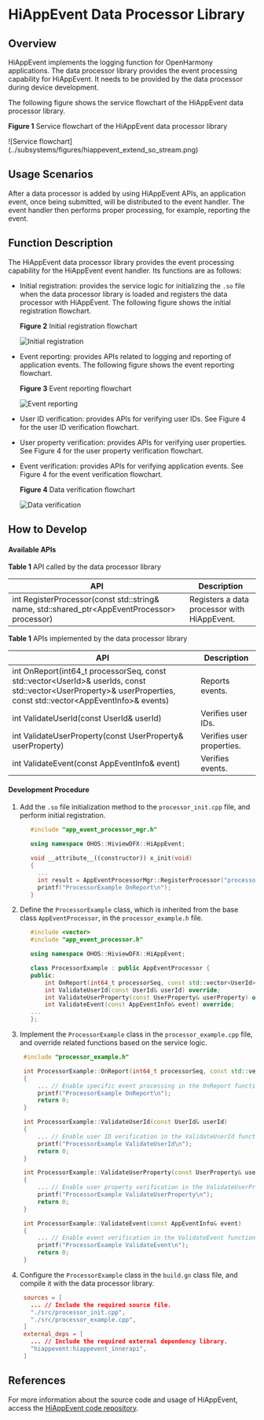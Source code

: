 # HiAppEvent Data Processor Library


## Overview

HiAppEvent implements the logging function for OpenHarmony applications. The data processor library provides the event processing capability for HiAppEvent. It needs to be provided by the data processor during device development.

The following figure shows the service flowchart of the HiAppEvent data processor library.

  **Figure 1** Service flowchart of the HiAppEvent data processor library

  ![Service flowchart] (../subsystems/figures/hiappevent_extend_so_stream.png)

## Usage Scenarios

After a data processor is added by using HiAppEvent APIs, an application event, once being submitted, will be distributed to the event handler. The event handler then performs proper processing, for example, reporting the event.

## Function Description

The HiAppEvent data processor library provides the event processing capability for the HiAppEvent event handler. Its functions are as follows:

- Initial registration: provides the service logic for initializing the `.so` file when the data processor library is loaded and registers the data processor with HiAppEvent. The following figure shows the initial registration flowchart.

  **Figure 2** Initial registration flowchart

  ![Initial registration](../subsystems/figures/hiappevent_extend_so_inited.png)


- Event reporting: provides APIs related to logging and reporting of application events. The following figure shows the event reporting flowchart.

  **Figure 3** Event reporting flowchart

  ![Event reporting](../subsystems/figures/hiappevent_extend_so_report.png)

- User ID verification: provides APIs for verifying user IDs. See Figure 4 for the user ID verification flowchart.

- User property verification: provides APIs for verifying user properties. See Figure 4 for the user property verification flowchart.

- Event verification: provides APIs for verifying application events. See Figure 4 for the event verification flowchart.

  **Figure 4** Data verification flowchart

  ![Data verification](../subsystems/figures/hiappevent_extend_so_verify.png)

## How to Develop

#### Available APIs

**Table 1** API called by the data processor library

| API                                                                                        | Description                        |
| ---------------------------------------------------------------------------------------------- | ---------------------------- |
| int RegisterProcessor(const std::string& name, std::shared_ptr\<AppEventProcessor\> processor) | Registers a data processor with HiAppEvent.|

**Table 1** APIs implemented by the data processor library

| API                                                                                                                                                                | Description              |
| ---------------------------------------------------------------------------------------------------------------------------------------------------------------------- | ------------------ |
| int OnReport(int64_t processorSeq, const std::vector\<UserId\>& userIds, const std::vector\<UserProperty\>& userProperties, const std::vector\<AppEventInfo\>& events) | Reports events.        |
| int ValidateUserId(const UserId& userId)                                                                                                                               | Verifies user IDs.      |
| int ValidateUserProperty(const UserProperty& userProperty)                                                                                                             | Verifies user properties.|
| int ValidateEvent(const AppEventInfo& event)                                                                                                                           | Verifies events.       |

#### Development Procedure

1. Add the `.so` file initialization method to the `processor_init.cpp` file, and perform initial registration.

   ```c++
      #include "app_event_processor_mgr.h"

      using namespace OHOS::HiviewDFX::HiAppEvent;

      void __attribute__((constructor)) x_init(void)
      {
        ...
        int result = AppEventProcessorMgr::RegisterProcessor("processor_example", new ProcessorExample());
        printf("ProcessorExample OnReport\n");
      }
   ```

2. Define the `ProcessorExample` class, which is inherited from the base class `AppEventProcessor`, in the `processor_example.h` file.

   ```c++
      #include <vector>
      #include "app_event_processor.h"

      using namespace OHOS::HiviewDFX::HiAppEvent;

      class ProcessorExample : public AppEventProcessor {
      public:
          int OnReport(int64_t processorSeq, const std::vector<UserId>& userIds, const std::vector<UserProperty>& userProperties, const std::vector<AppEventInfo>& events) override;
          int ValidateUserId(const UserId& userId) override;
          int ValidateUserProperty(const UserProperty& userProperty) override;
          int ValidateEvent(const AppEventInfo& event) override;
      ...
      };
   ```

3. Implement the `ProcessorExample` class in the `processor_example.cpp` file, and override related functions based on the service logic.

   ```c++
    #include "processor_example.h"

    int ProcessorExample::OnReport(int64_t processorSeq, const std::vector<UserId>& userIds, const std::vector<UserProperty>& userProperties, const std::vector<AppEventInfo>& events)
    {
        ... // Enable specific event processing in the OnReport function.
        printf("ProcessorExample OnReport\n");
        return 0;
    }

    int ProcessorExample::ValidateUserId(const UserId& userId)
    {
        ... // Enable user ID verification in the ValidateUserId function.
        printf("ProcessorExample ValidateUserId\n");
        return 0;
    }

    int ProcessorExample::ValidateUserProperty(const UserProperty& userProperty)
    {
        ... // Enable user property verification in the ValidateUserProperty function.
        printf("ProcessorExample ValidateUserProperty\n");
        return 0;
    }

    int ProcessorExample::ValidateEvent(const AppEventInfo& event)
    {
        ... // Enable event verification in the ValidateEvent function.
        printf("ProcessorExample ValidateEvent\n");
        return 0;
    }
   ```

4. Configure the `ProcessorExample` class in the `build.gn` class file, and compile it with the data processor library.

   ```conf
    sources = [
      ... // Include the required source file.
      "./src/processor_init.cpp",
      "./src/processor_example.cpp",
    ]
    external_deps = [
      ... // Include the required external dependency library.
      "hiappevent:hiappevent_innerapi",
    ]
   ```

## References

For more information about the source code and usage of HiAppEvent, access the [HiAppEvent code repository](https://gitee.com/openharmony/hiviewdfx_hiappevent).
